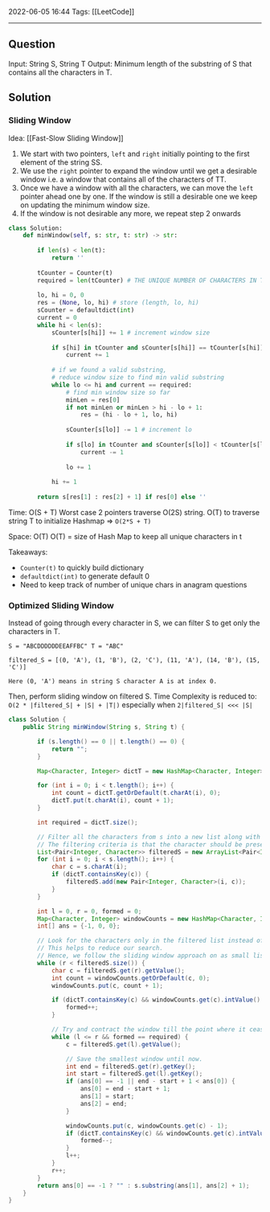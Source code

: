 2022-06-05 16:44
Tags: [[LeetCode]] 
- - - - - - - - - - - - - - - - - - - - - - - - - - - - -   
## Question
Input: String S, String T
Output: Minimum length of the substring of S that contains all the characters in T.

## Solution

### Sliding Window

Idea: [[Fast-Slow Sliding Window]]

1.  We start with two pointers, `left` and `right` initially pointing to the first element of the string SS.
2.  We use the `right` pointer to expand the window until we get a desirable window i.e. a window that contains all of the characters of TT.
3.  Once we have a window with all the characters, we can move the `left` pointer ahead one by one. If the window is still a desirable one we keep on updating the minimum window size.
4.  If the window is not desirable any more, we repeat step 2 onwards

```python
class Solution:
    def minWindow(self, s: str, t: str) -> str:
        
        if len(s) < len(t):
            return ''
        
        tCounter = Counter(t)
        required = len(tCounter) # THE UNIQUE NUMBER OF CHARACTERS IN T 
        
        lo, hi = 0, 0
        res = (None, lo, hi) # store (length, lo, hi)
        sCounter = defaultdict(int)
        current = 0
        while hi < len(s):
            sCounter[s[hi]] += 1 # increment window size
            
            if s[hi] in tCounter and sCounter[s[hi]] == tCounter[s[hi]]:
                current += 1
                
            # if we found a valid substring,
            # reduce window size to find min valid substring
            while lo <= hi and current == required: 
                # find min window size so far
                minLen = res[0]
                if not minLen or minLen > hi - lo + 1:
                    res = (hi - lo + 1, lo, hi)
                
                sCounter[s[lo]] -= 1 # increment lo
                
                if s[lo] in tCounter and sCounter[s[lo]] < tCounter[s[lo]]:
                    current -= 1
                
                lo += 1
                
            hi += 1
            
        return s[res[1] : res[2] + 1] if res[0] else ''
```

Time: O(S + T)
Worst case 2 pointers traverse O(2S) string. O(T) to traverse string T to initialize Hashmap ⇒ `O(2*S + T)`

Space: O(T)
O(T) = size of Hash Map to keep all unique characters in t

Takeaways:
- `Counter(t)` to quickly build dictionary 
- `defaultdict(int)` to generate default 0 
- Need to keep track of number of unique chars in anagram questions

### Optimized Sliding Window

Instead of going through every character in S, we can filter S to get only the characters in T.

```
S = "ABCDDDDDDEEAFFBC" T = "ABC"

filtered_S = [(0, 'A'), (1, 'B'), (2, 'C'), (11, 'A'), (14, 'B'), (15, 'C')]

Here (0, 'A') means in string S character A is at index 0.
```

Then, perform sliding window on filtered S. Time Complexity is reduced to:
`O(2 * |filtered_S| + |S| + |T|)` especially when `2|filtered_S| <<< |S|`

```Java
class Solution {
    public String minWindow(String s, String t) {

        if (s.length() == 0 || t.length() == 0) {
            return "";
        }

        Map<Character, Integer> dictT = new HashMap<Character, Integer>();

        for (int i = 0; i < t.length(); i++) {
            int count = dictT.getOrDefault(t.charAt(i), 0);
            dictT.put(t.charAt(i), count + 1);
        }

        int required = dictT.size();

        // Filter all the characters from s into a new list along with their index.
        // The filtering criteria is that the character should be present in t.
        List<Pair<Integer, Character>> filteredS = new ArrayList<Pair<Integer, Character>>();
        for (int i = 0; i < s.length(); i++) {
            char c = s.charAt(i);
            if (dictT.containsKey(c)) {
                filteredS.add(new Pair<Integer, Character>(i, c));
            }
        }

        int l = 0, r = 0, formed = 0;
        Map<Character, Integer> windowCounts = new HashMap<Character, Integer>();  
        int[] ans = {-1, 0, 0};

        // Look for the characters only in the filtered list instead of entire s.
        // This helps to reduce our search.
        // Hence, we follow the sliding window approach on as small list.
        while (r < filteredS.size()) {
            char c = filteredS.get(r).getValue();
            int count = windowCounts.getOrDefault(c, 0);
            windowCounts.put(c, count + 1);

            if (dictT.containsKey(c) && windowCounts.get(c).intValue() == dictT.get(c).intValue()) {
                formed++;
            }

            // Try and contract the window till the point where it ceases to be 'desirable'.
            while (l <= r && formed == required) {
                c = filteredS.get(l).getValue();

                // Save the smallest window until now.
                int end = filteredS.get(r).getKey();
                int start = filteredS.get(l).getKey();
                if (ans[0] == -1 || end - start + 1 < ans[0]) {
                    ans[0] = end - start + 1;
                    ans[1] = start;
                    ans[2] = end;
                }

                windowCounts.put(c, windowCounts.get(c) - 1);
                if (dictT.containsKey(c) && windowCounts.get(c).intValue() < dictT.get(c).intValue()) {
                    formed--;
                }
                l++;
            }
            r++;   
        }
        return ans[0] == -1 ? "" : s.substring(ans[1], ans[2] + 1);
    }
}
```